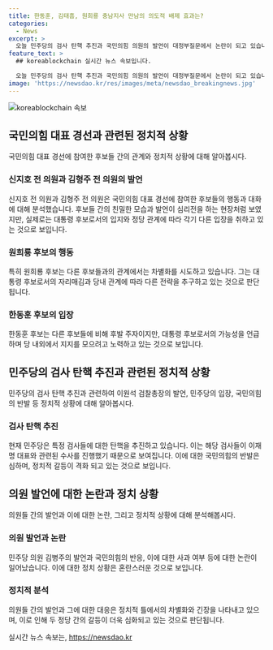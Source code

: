 ```yaml
---
title: 한동훈, 김태흠, 원희룡 충남지사 만남의 의도적 배제 효과는?
categories:
  - News
excerpt: >
  오늘 민주당의 검사 탄핵 추진과 국민의힘 의원의 발언이 대정부질문에서 논란이 되고 있습니다. 이로 인해 국회가 강한 입장대로 뜨거운 갈등 상황에 처해있으며, 국민의힘의 김병주 의원 발언으로 사과 요구가 이뤄지고 있습니다. 이에 대한 국민의힘의 입장은 사과가 없을 경우 본회의 참석이 어려울 것이라고 밝혀져 있습니다. 또한, 이원석 검찰총장의 발언과 더불어 민주당의 의원들의 반발로 국회가 긴장한 상황입니다. 이번 사태에 대한 국회의 대응과 발전 상황을 주목해야 합니다.
feature_text: >
  ## koreablockchain 실시간 뉴스 속보입니다.

  오늘 민주당의 검사 탄핵 추진과 국민의힘 의원의 발언이 대정부질문에서 논란이 되고 있습니다. 이로 인해 국회가 강한 입장대로 뜨거운 갈등 상황에 처해있으며, 국민의힘의 김병주 의원 발언으로 사과 요구가 이뤄지고 있습니다. 이에 대한 국민의힘의 입장은 사과가 없을 경우 본회의 참석이 어려울 것이라고 밝혀져 있습니다. 또한, 이원석 검찰총장의 발언과 더불어 민주당의 의원들의 반발로 국회가 긴장한 상황입니다. 이번 사태에 대한 국회의 대응과 발전 상황을 주목해야 합니다.
image: 'https://newsdao.kr/res/images/meta/newsdao_breakingnews.jpg'
---
```


<p><img src="https://newsdao.kr/res/images/meta/newsdao_breakingnews.jpg" alt="koreablockchain 속보" /></p>

<h2 data-ke-size="size26">국민의힘 대표 경선과 관련된 정치적 상황</h2>

<p data-ke-size="size16">국민의힘 대표 경선에 참여한 후보들 간의 관계와 정치적 상황에 대해 알아봅시다.</p>

<h3>신지호 전 의원과 김형주 전 의원의 발언</h3>

<p data-ke-size="size16">신지호 전 의원과 김형주 전 의원은 국민의힘 대표 경선에 참여한 후보들의 행동과 대화에 대해 분석했습니다. 후보들 간의 친밀한 모습과 발언이 심리전을 하는 현장처럼 보였지만, 실제로는 대통령 후보로서의 입지와 정당 관계에 따라 각기 다른 입장을 취하고 있는 것으로 보입니다.</p>

<h3>원희룡 후보의 행동</h3>

<p data-ke-size="size16">특히 원희룡 후보는 다른 후보들과의 관계에서는 차별화를 시도하고 있습니다. 그는 대통령 후보로서의 자리매김과 당내 관계에 따라 다른 전략을 추구하고 있는 것으로 판단됩니다.</p>

<h3>한동훈 후보의 입장</h3>

<p data-ke-size="size16">한동훈 후보는 다른 후보들에 비해 후발 주자이지만, 대통령 후보로서의 가능성을 언급하며 당 내외에서 지지를 모으려고 노력하고 있는 것으로 보입니다.</p>

<h2 data-ke-size="size26">민주당의 검사 탄핵 추진과 관련된 정치적 상황</h2>

<p data-ke-size="size16">민주당의 검사 탄핵 추진과 관련하여 이원석 검찰총장의 발언, 민주당의 입장, 국민의힘의 반발 등 정치적 상황에 대해 알아봅시다.</p>

<h3>검사 탄핵 추진</h3>

<p data-ke-size="size16">현재 민주당은 특정 검사들에 대한 탄핵을 추진하고 있습니다. 이는 해당 검사들이 이재명 대표와 관련된 수사를 진행했기 때문으로 보여집니다. 이에 대한 국민의힘의 반발은 심하며, 정치적 갈등이 격화 되고 있는 것으로 보입니다.</p>

<h2 data-ke-size="size26">의원 발언에 대한 논란과 정치 상황</h2>

<p data-ke-size="size16">의원들 간의 발언과 이에 대한 논란, 그리고 정치적 상황에 대해 분석해봅시다.</p>

<h3>의원 발언과 논란</h3>

<p data-ke-size="size16">민주당 의원 김병주의 발언과 국민의힘의 반응, 이에 대한 사과 여부 등에 대한 논란이 일어났습니다. 이에 대한 정치 상황은 혼란스러운 것으로 보입니다.</p>

<h3>정치적 분석</h3>

<p data-ke-size="size16">의원들 간의 발언과 그에 대한 대응은 정치적 틀에서의 차별화와 긴장을 나타내고 있으며, 이로 인해 두 정당 간의 갈등이 더욱 심화되고 있는 것으로 판단됩니다.</p>
실시간 뉴스 속보는, <a href="https://newsdao.kr" rel="dofollow">https://newsdao.kr</a>


